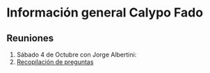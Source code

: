 # Información general Calypo Fado

## Reuniones
1. Sábado 4 de Octubre con Jorge Albertini:
  1. [Recopilación de preguntas](docs/reuniones/001_recopilacion_preguntas.md)